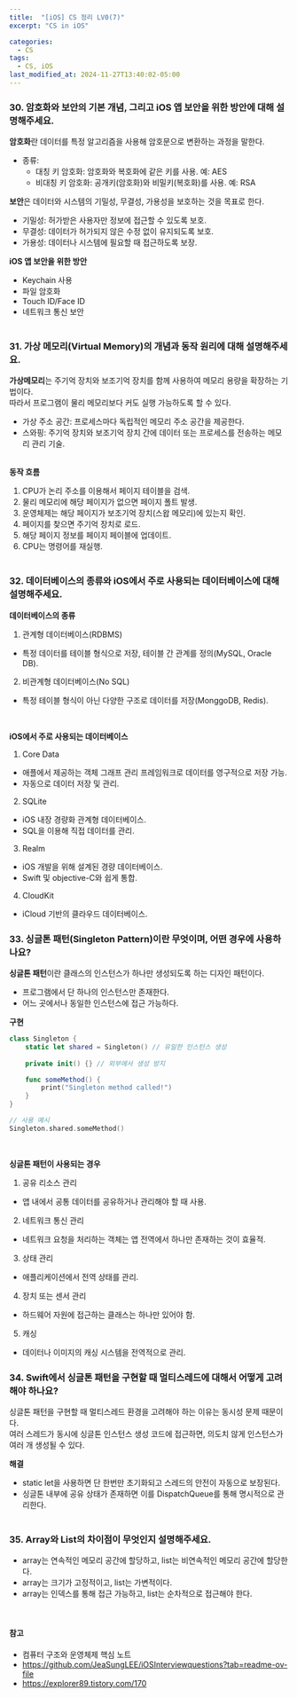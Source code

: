 ```yaml
---
title:  "[iOS] CS 정리 LV0(7)"
excerpt: "CS in iOS"

categories:
  - CS
tags:
  - CS, iOS
last_modified_at: 2024-11-27T13:40:02-05:00
---
```



### 30. 암호화와 보안의 기본 개념, 그리고 iOS 앱 보안을 위한 방안에 대해 설명해주세요.

**암호화**란 데이터를 특정 알고리즘을 사용해 암호문으로 변환하는 과정을 말한다.
- 종류:
  - 대칭 키 암호화: 암호화와 복호화에 같은 키를 사용. 예: AES
  - 비대칭 키 암호화: 공개키(암호화)와 비밀키(복호화)를 사용. 예: RSA

**보안**은 데이터와 시스템의 기밀성, 무결성, 가용성을 보호하는 것을 목표로 한다.
- 기밀성: 허가받은 사용자만 정보에 접근할 수 있도록 보호.
- 무결성: 데이터가 허가되지 않은 수정 없이 유지되도록 보호.
- 가용성: 데이터나 시스템에 필요할 때 접근하도록 보장.

**iOS 앱 보안을 위한 방안**
- Keychain 사용
- 파일 암호화
- Touch ID/Face ID
- 네트워크 통신 보안
<br><br>

### 31. 가상 메모리(Virtual Memory)의 개념과 동작 원리에 대해 설명해주세요.

**가상메모리**는 주기억 장치와 보조기억 장치를 함께 사용하여 메모리 용량을 확장하는 기법이다.<br>
따라서 프로그램이 물리 메모리보다 커도 실행 가능하도록 할 수 있다.
- 가상 주소 공간: 프로세스마다 독립적인 메모리 주소 공간을 제공한다.
- 스와핑: 주기억 장치와 보조기억 장치 간에 데이터 또는 프로세스를 전송하는 메모리 관리 기술.<br><br>

**동작 흐름**<br>
1. CPU가 논리 주소를 이용해서 페이지 테이블을 검색.
2. 물리 메모리에 해당 페이지가 없으면 페이지 폴트 발생.
3. 운영체제는 해당 페이지가 보조기억 장치(스왑 메모리)에 있는지 확인.
4. 페이지를 찾으면 주기억 장치로 로드.
5. 해당 페이지 정보를 페이지 페이블에 업데이트.
6. CPU는 명령어를 재실행.
<br><br>

### 32. 데이터베이스의 종류와 iOS에서 주로 사용되는 데이터베이스에 대해 설명해주세요.

**데이터베이스의 종류**<br>
1. 관계형 데이터베이스(RDBMS)
- 특정 데이터를 테이블 형식으로 저장, 테이블 간 관계를 정의(MySQL, Oracle DB).
2. 비관계형 데이터베이스(No SQL)
- 특정 테이블 형식이 아닌 다양한 구조로 데이터를 저장(MonggoDB, Redis).
<br>

**iOS에서 주로 사용되는 데이터베이스**
1. Core Data
- 애플에서 제공하는 객체 그래프 관리 프레임워크로 데이터를 영구적으로 저장 가능.
- 자동으로 데이터 저장 및 관리.

2. SQLite
- iOS 내장 경량화 관계형 데이터베이스.
- SQL을 이용해 직접 데이터를 관리.

3. Realm
- iOS 개발을 위해 설계된 경량 데이터베이스.
- Swift 및 objective-C와 쉽게 통합.

4. CloudKit
- iCloud 기반의 클라우드 데이터베이스.

### 33. 싱글톤 패턴(Singleton Pattern)이란 무엇이며, 어떤 경우에 사용하나요?
**싱글톤 패턴**이란 클래스의 인스턴스가 하나만 생성되도록 하는 디자인 패턴이다.
- 프로그램에서 단 하나의 인스턴스만 존재한다.
- 어느 곳에서나 동일한 인스턴스에 접근 가능하다.<br>

**구현**
```Swift
class Singleton {
    static let shared = Singleton() // 유일한 인스턴스 생성
    
    private init() {} // 외부에서 생성 방지

    func someMethod() {
        print("Singleton method called!")
    }
}

// 사용 예시
Singleton.shared.someMethod()
```
<br>

**싱글톤 패턴이 사용되는 경우**<br>
1. 공유 리소스 관리
- 앱 내에서 공통 데이터를 공유하거나 관리해야 할 때 사용.
2. 네트워크 통신 관리
- 네트워크 요청을 처리하는 객체는 앱 전역에서 하나만 존재하는 것이 효율적.
3. 상태 관리
- 애플리케이션에서 전역 상태를 관리.
4. 장치 또는 센서 관리
- 하드웨어 자원에 접근하는 클래스는 하나만 있어야 함.
5. 캐싱
- 데이터나 이미지의 캐싱 시스템을 전역적으로 관리.

### 34. Swift에서 싱글톤 패턴을 구현할 때 멀티스레드에 대해서 어떻게 고려해야 하나요?
싱글톤 패턴을 구현할 때 멀티스레드 환경을 고려해야 하는 이유는 동시성 문제 때문이다.<br>
여러 스레드가 동시에 싱글톤 인스턴스 생성 코드에 접근하면, 의도치 않게 인스턴스가 여러 개 생성될 수 있다.
<br>

**해결**
- static let을 사용하면 단 한번만 초기화되고 스레드의 안전이 자동으로 보장된다.
- 싱글톤 내부에 공유 상태가 존재하면 이를 DispatchQueue를 통해 명시적으로 관리한다.
<br><br>

### 35. Array와 List의 차이점이 무엇인지 설명해주세요.
- array는 연속적인 메모리 공간에 할당하고, list는 비연속적인 메모리 공간에 할당한다.
- array는 크기가 고정적이고, list는 가변적이다.
- array는 인덱스를 통해 접근 가능하고, list는 순차적으로 접근해야 한다.

<br> 

#### 참고
- 컴퓨터 구조와 운영체제 핵심 노트
- https://github.com/JeaSungLEE/iOSInterviewquestions?tab=readme-ov-file
- https://explorer89.tistory.com/170